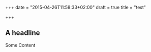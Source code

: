 +++
date = "2015-04-26T11:58:33+02:00"
draft = true
title = "test"

+++

## A headline

Some Content
